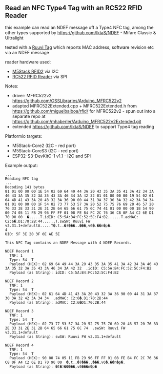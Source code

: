 ## Read an NFC Type4 Tag with an RC522 RFID Reader

this example can read an NDEF message off a Type4 NFC tag, among the other types supported by https://github.com/IktaS/NDEF - Mifare Classic & Ultralight

tested with a [Ruuvi Tag](https://ruuvi.com/ruuvitag/) which reports MAC address, software revision etc via an NDEF message

reader hardware used:
- [M5Stack RFID2](https://docs.m5stack.com/en/unit/rfid2) via I2C
- [RC522 RFID Reader](https://www.ebay.at/itm/302933878447) via SPI

Notes:
- driver: MFRC522v2 https://github.com/OSSLibraries/Arduino_MFRC522v2
- adapted MFRC522Extended.cpp + MFRC522Extended.h from https://github.com/miguelbalboa/rfid/ for MFRC522v2 - spun out into a separate repo at https://github.com/mhaberler/Arduino_MFRC522v2Extended.git
- extended https://github.com/IktaS/NDEF to support Type4 tag reading


Platformio targets:
- M5Stack-Core2 (I2C - red port)
- M5Stack-CoreS3 (I2C - red port)
- ESP32-S3-DevKitC-1 v1.1 - I2C and SPI

Example output:

`````
...
Reading NFC tag
...
Decoding 141 bytes
81 01 00 00 00 1E 54 02 69 64 49 44 3A 20 43 35 3A 35 41 3A 42 34 3A 46 43 3A 35 32 3A 35 43 3A 46 34 3A 42 32 01 01 00 00 00 19 54 02 61 64 4D 41 43 3A 20 43 32 3A 36 90 00 44 31 3A 37 30 3A 32 42 3A 34 34 01 01 00 00 00 1F 54 02 73 77 53 57 3A 20 52 75 75 76 69 20 46 57 20 76 33 2E 33 31 2E 31 2B 64 65 66 61 75 6C 74 41 01 00 00 00 1B 54 90 00 74 05 11 FB 29 96 FF FF 01 08 FE B4 FC 2C 76 36 C8 0F A4 C2 6E D1 70 90 00  �.....T.idID: C5:5A:B4:FC:52:5C:F4:B2......T.adMAC: C2:6�.D1:70:2B:44......T.swSW: Ruuvi FW v3.31.1+defaultA.....T�.t..�)���..���,v6�.��n�p�.
4
UID: 5F 3E 20 3F 0E AE 5E

This NFC Tag contains an NDEF Message with 4 NDEF Records.

NDEF Record 1
  TNF: 1
  Type: 54  T
  Payload (HEX): 02 69 64 49 44 3A 20 43 35 3A 35 41 3A 42 34 3A 46 43 3A 35 32 3A 35 43 3A 46 34 3A 42 32  .idID: C5:5A:B4:FC:52:5C:F4:B2
  Payload (as String): idID: C5:5A:B4:FC:52:5C:F4:B2

NDEF Record 2
  TNF: 1
  Type: 54  T
  Payload (HEX): 02 61 64 4D 41 43 3A 20 43 32 3A 36 90 00 44 31 3A 37 30 3A 32 42 3A 34 34  .adMAC: C2:6�.D1:70:2B:44
  Payload (as String): adMAC: C2:6�D1:70:2B:44

NDEF Record 3
  TNF: 1
  Type: 54  T
  Payload (HEX): 02 73 77 53 57 3A 20 52 75 75 76 69 20 46 57 20 76 33 2E 33 31 2E 31 2B 64 65 66 61 75 6C 74  .swSW: Ruuvi FW v3.31.1+default
  Payload (as String): swSW: Ruuvi FW v3.31.1+default

NDEF Record 4
  TNF: 1
  Type: 54  T
  Payload (HEX): 90 00 74 05 11 FB 29 96 FF FF 01 08 FE B4 FC 2C 76 36 C8 0F A4 C2 6E D1 70 90 00  �.t..�)���..���,v6�.��n�p�.
  Payload (as String): �t�)�����,v6���n�p�

`````
